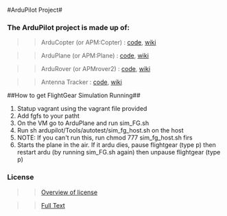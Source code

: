 #ArduPilot Project#

### The ArduPilot project is made up of: ###
>>ArduCopter (or APM:Copter) : [code](https://github.com/diydrones/ardupilot/tree/master/ArduCopter), [wiki](http://copter.ardupilot.com)

>>ArduPlane (or APM:Plane) : [code](https://github.com/diydrones/ardupilot/tree/master/ArduPlane), [wiki](http://plane.ardupilot.com)

>>ArduRover (or APMrover2) : [code](https://github.com/diydrones/ardupilot/tree/master/APMrover2), [wiki](http://rover.ardupilot.com)

>>Antenna Tracker : [code](https://github.com/diydrones/ardupilot/tree/master/AntennaTracker), [wiki](http://copter.ardupilot.com/wiki/common-antennatracker-introduction)

##How to get FlightGear Simulation Running##
1. Statup vagrant using the vagrant file provided
2. Add fgfs to your patht
3. On the VM go to ArduPlane and run sim_FG.sh
4. Run sh ardupilot/Tools/autotest/sim_fg_host.sh on the host
5. NOTE: If you can't run this, run chmod 777 sim_fg_host.sh firs
6. Starts the plane in the air. If it ardu dies, pause flightgear (type p) then 
restart ardu (by running sim_FG.sh again) then unpause flightgear (type p)




### License ###
>>[Overview of license](http://dev.ardupilot.com/wiki/license-gplv3)

>>[Full Text](https://github.com/diydrones/ardupilot/blob/master/COPYING.txt)
